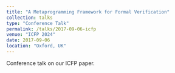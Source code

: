 ```yaml
---
title: "A Metaprogramming Framework for Formal Verification"
collection: talks
type: "Conference Talk"
permalink: /talks/2017-09-06-icfp
venue: "ICFP 2024"
date: 2017-09-06
location: "Oxford, UK"
---
```


Conference talk on our ICFP paper.